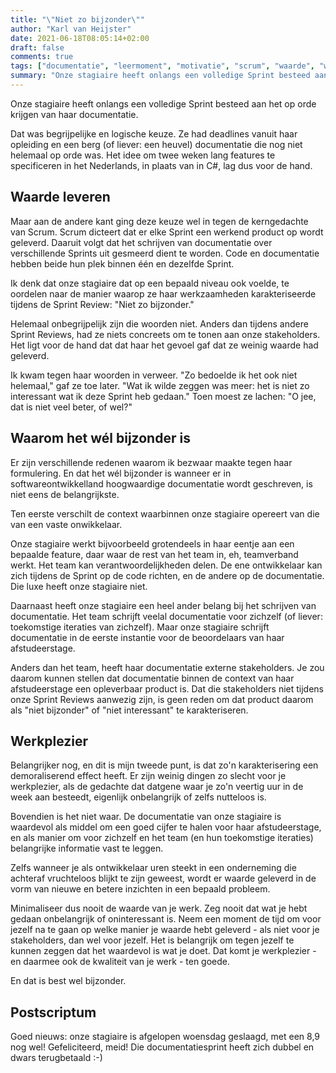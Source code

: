 ```yaml
---
title: "\"Niet zo bijzonder\""
author: "Karl van Heijster"
date: 2021-06-18T08:05:14+02:00
draft: false
comments: true
tags: ["documentatie", "leermoment", "motivatie", "scrum", "waarde", "werkplezier"]
summary: "Onze stagiaire heeft onlangs een volledige Sprint besteed aan het op orde krijgen van haar documentatie. Tijdens de Sprint Review karakteriseerde ze die twee weken werk als \"niet zo bijzonder\". Ik kwam tegen die woorden in het verweer."
---
```


Onze stagiaire heeft onlangs een volledige Sprint besteed aan het op orde krijgen van haar documentatie.


Dat was begrijpelijke en logische keuze. Ze had deadlines vanuit haar opleiding en een berg (of liever: een heuvel) documentatie die nog niet helemaal op orde was. Het idee om twee weken lang features te specificeren in het Nederlands, in plaats van in C#, lag dus voor de hand.


## Waarde leveren


Maar aan de andere kant ging deze keuze wel in tegen de kerngedachte van Scrum. Scrum dicteert dat er elke Sprint een werkend product op wordt geleverd. Daaruit volgt dat het schrijven van documentatie over verschillende Sprints uit gesmeerd dient te worden. Code en documentatie hebben beide hun plek binnen één en dezelfde Sprint.


Ik denk dat onze stagiaire dat op een bepaald niveau ook voelde, te oordelen naar de manier waarop ze haar werkzaamheden karakteriseerde tijdens de Sprint Review: "Niet zo bijzonder."


Helemaal onbegrijpelijk zijn die woorden niet. Anders dan tijdens andere Sprint Reviews, had ze niets concreets om te tonen aan onze stakeholders. Het ligt voor de hand dat dat haar het gevoel gaf dat ze weinig waarde had geleverd. 


Ik kwam tegen haar woorden in verweer. "Zo bedoelde ik het ook niet helemaal," gaf ze toe later. "Wat ik wilde zeggen was meer: het is niet zo interessant wat ik deze Sprint heb gedaan." Toen moest ze lachen: "O jee, dat is niet veel beter, of wel?"


## Waarom het wél bijzonder is


Er zijn verschillende redenen waarom ik bezwaar maakte tegen haar formulering. En dat het wél bijzonder is wanneer er in softwareontwikkelland hoogwaardige documentatie wordt geschreven, is niet eens de belangrijkste.


Ten eerste verschilt de context waarbinnen onze stagiaire opereert van die van een vaste onwikkelaar. 


Onze stagiaire werkt bijvoorbeeld grotendeels in haar eentje aan een bepaalde feature, daar waar de rest van het team in, eh, teamverband werkt. Het team kan verantwoordelijkheden delen. De ene ontwikkelaar kan zich tijdens de Sprint op de code richten, en de andere op de documentatie. Die luxe heeft onze stagiaire niet.


Daarnaast heeft onze stagiaire een heel ander belang bij het schrijven van documentatie. Het team schrijft veelal documentatie voor zichzelf (of liever: toekomstige iteraties van zichzelf). Maar onze stagiaire schrijft documentatie in de eerste instantie voor de beoordelaars van haar afstudeerstage. 


Anders dan het team, heeft haar documentatie externe stakeholders. Je zou daarom kunnen stellen dat documentatie binnen de context van haar afstudeerstage een opleverbaar product is. Dat die stakeholders niet tijdens onze Sprint Reviews aanwezig zijn, is geen reden om dat product daarom als "niet bijzonder" of "niet interessant" te karakteriseren.


## Werkplezier


Belangrijker nog, en dit is mijn tweede punt, is dat zo'n karakterisering een demoraliserend effect heeft. Er zijn weinig dingen zo slecht voor je werkplezier, als de gedachte dat datgene waar je zo'n veertig uur in de week aan besteedt, eigenlijk onbelangrijk of zelfs nutteloos is.


Bovendien is het niet waar. De documentatie van onze stagiaire is waardevol als middel om een goed cijfer te halen voor haar afstudeerstage, en als manier om voor zichzelf en het team (en hun toekomstige iteraties) belangrijke informatie vast te leggen.


Zelfs wanneer je als ontwikkelaar uren steekt in een onderneming die achteraf vruchteloos blijkt te zijn geweest, wordt er waarde geleverd in de vorm van nieuwe en betere inzichten in een bepaald probleem.


Minimaliseer dus nooit de waarde van je werk. Zeg nooit dat wat je hebt gedaan onbelangrijk of oninteressant is. Neem een moment de tijd om voor jezelf na te gaan op welke manier je waarde hebt geleverd - als niet voor je stakeholders, dan wel voor jezelf. Het is belangrijk om tegen jezelf te kunnen zeggen dat het waardevol is wat je doet. Dat komt je werkplezier - en daarmee ook de kwaliteit van je werk - ten goede.


En dat is best wel bijzonder.


## Postscriptum


Goed nieuws: onze stagiaire is afgelopen woensdag geslaagd, met een 8,9 nog wel! Gefeliciteerd, meid! Die documentatiesprint heeft zich dubbel en dwars terugbetaald :-)
